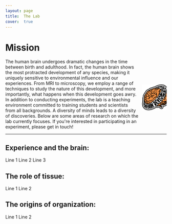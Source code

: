 ```yaml
---
layout: page
title:  The Lab
cover:  true 
---
```

# Mission

 <div class="row">
 	
 </div> 

 <div class="row">
  <div class="column" markdown="1">
  The human brain undergoes dramatic changes in the time between birth and adulthood. In fact, the human brain shows the most protracted development of any species, making it uniquely sensitive to environmental influence and our experiences. From MRI to microscopy, we employ a range of techniques to study the nature of this development, and more importantly, what happens when this development goes awry. In addition to conducting experiments, the lab is a teaching environment committed to training students and scientists from all backgrounds. A diversity of minds leads to a diversity of discoveries. Below are some areas of research on which the lab currently focuses. If you're interested in participating in an experiment, please get in touch!
  </div>
  
  <div class="column">
  	<img class="lab-logo" src="/assets/img/logo-tight.png" alt="BrainDevLab Logo" style="height: 100%; width: 100%; object-fit: contain"/>
  	</div>
</div> 

***

## Experience and the brain:

Line 1
Line 2
Line 3  

## The role of tissue:

Line 1
Line 2 

## The origins of organization:

Line 1
Line 2
<!--author-->


<style type="text/css">
  .row {
    display: flex;
  }

  .column {
    flex: 50%;    
  }

  img.lab-logo {
    display: block;
    margin-left: auto;
    margin-right: auto;
    padding: 10px;
}
</style>

